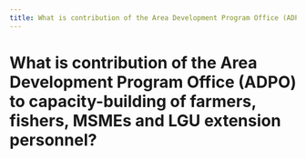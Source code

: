 ```yaml
---
title: What is contribution of the Area Development Program Office (ADPO) to capacity-building of farmers, fishers, MSMEs and LGU extension personnel?
---
```


# What is contribution of the Area Development Program Office (ADPO) to capacity-building of farmers, fishers, MSMEs and LGU extension personnel?

